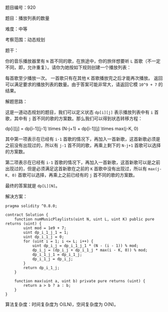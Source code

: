 题目编号：920

题目：播放列表的数量

难度：中等

考察范围：动态规划

题干：

你的音乐播放器里有 `N` 首不同的歌，在旅途中，你的旅伴想要听 `L` 首歌（不一定不同，即，允许重复）。请你为她按如下规则创建一个播放列表：

每首歌至少播放一次。
一首歌只有在其他 `K` 首歌播放完之后才能再次播放。
返回可以满足要求的播放列表的数量。由于答案可能非常大，请返回它模 `10^9 + 7` 的结果。

解题思路：

这是一道动态规划的题目，我们可以定义状态 `dp[i][j]` 表示播放列表中有 `i` 首歌，其中有 `j` 首不同的歌的方案数。那么我们可以得到状态转移方程：

dp[i][j] = dp[i-1][j-1] \times (N-j+1) + dp[i-1][j] \times max(j-K, 0)

其中第一项表示在已经有 `i-1` 首歌的情况下，再加入一首新歌，这首新歌必须是之前没有出现过的，所以有 `j-1` 首不同的歌，再乘上剩下的 `N-j+1` 首歌可以选择的方案数。

第二项表示在已经有 `i-1` 首歌的情况下，再加入一首新歌，这首新歌可以是之前出现过的，但是必须满足这首新歌在之前的 `K` 首歌中没有出现过，所以有 `max(j-K, 0)` 首歌可以选择，再乘上之前已经有的 `j` 首不同的歌的方案数。

最终的答案就是 `dp[L][N]`。

解决方案：

```
pragma solidity ^0.8.0;

contract Solution {
    function numMusicPlaylists(uint N, uint L, uint K) public pure returns (uint) {
        uint mod = 1e9 + 7;
        uint dp_i_1_j_1 = 1;
        uint dp_i_1_j = 0;
        for (uint i = 1; i <= L; i++) {
            uint dp_i_j = dp_i_1_j_1 * (N - (i - 1)) % mod;
            dp_i_j = (dp_i_j + dp_i_1_j * max(i - K, 0)) % mod;
            dp_i_1_j_1 = dp_i_1_j;
            dp_i_1_j = dp_i_j;
        }
        return dp_i_1_j;
    }
    
    function max(uint a, uint b) private pure returns (uint) {
        return a > b ? a : b;
    }
}
```

算法复杂度：时间复杂度为 O(LN)，空间复杂度为 O(N)。